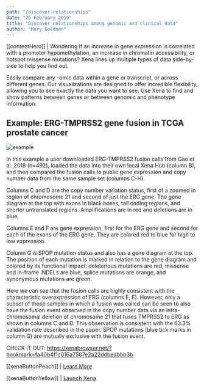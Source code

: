 ```yaml
---
path: "/discover-relationships"
date: "26 February 2019"
title: "Discover relationships among genomic and clinical data"
author: "Mary Goldman"
---
```


[[contentHero]]
| Wondering if an increase in gene expression is correlated with a promoter hypomethylation, an increase in chromatin accessibility, or hotspot missense mutations? Xena lines up multiple types of data side-by-side to help you find out.

Easily compare any -omic data within a gene or transcript, or across different genes. Our visualizations are designed to offer incredible flexibility, allowing you to see exactly the data you want to see. Use Xena to find and show patterns between genes or between genomic and phenotype information.

## Example: ERG-TMPRSS2 gene fusion in TCGA prostate cancer
![example](/images/discover-relationships.png)

In this example a user downloaded ERG-TMPRSS2 fusion calls from Gao et al. 2018 (n=492), loaded the data into their own local Xena Hub (column B), and then compared the fusion calls to public gene expression and copy number data from the same sample set (columns C-H).

Columns C and D are the copy number variation status, first of a zoomed in region of chromosome 21 and second of just the ERG gene. The gene diagram at the top with exons in black boxes, tall coding regions, and shorter untranslated regions. Amplifications are in red and deletions are in blue.

Columns E and F are gene expression, first for the ERG gene and second for each of the exons of the ERG gene. They are colored red to blue for high to low expression.

Column G is SPOP mutation status and also has a gene diagram at the top. The position of each mutation is marked in relation to the gene diagram and colored by its functional impact: deleterious mutations are red, missense and in-frame INDELs are blue, splice mutations are orange, and synonymous mutations are green.

Here we can see that the fusion calls are highly consistent with the characteristic overexpression of ERG (columns E, F). However, only a subset of those samples in which a fusion was called can be seen to also have the fusion event observed in the copy number data via an intra-chromosomal deletion of chromosome 21 that fuses TMPRSS2 to ERG as shown in columns C and D. This observation is consistent with the 63.3% validation rate described in the paper. SPOP mutations (blue tick marks in column G) are mutually exclusive with the fusion event.

CHECK IT OUT: https://xenabrowser.net/?bookmark=fa40b4f1c016a7567e2a22ddbedbbb3b

[[xenaButtonPeach]]
| [Learn More](https://ucsc-xena.gitbook.io/project/overview-of-features/visual-spreadsheet)

[[xenaButtonYellow]]
| [Launch Xena](https://xenabrowser.net/)
